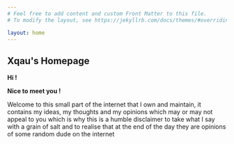 ```yaml
---
# Feel free to add content and custom Front Matter to this file.
# To modify the layout, see https://jekyllrb.com/docs/themes/#overriding-theme-defaults

layout: home
---
```



## Xqau's Homepage

**Hi !** 

**Nice to meet you !**

Welcome to this small part of the internet that I own and maintain, it contains my ideas, my thoughts and my opinions which may or may not appeal to you which is why this is a humble disclaimer to take what I say with a grain of salt and to realise that at the end of the day they are opinions of some random dude on the internet
